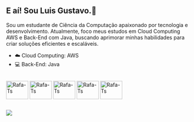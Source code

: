## E aí! Sou Luis Gustavo.👋
Sou um estudante de Ciência da Computação apaixonado por tecnologia e desenvolvimento. Atualmente, foco meus estudos em Cloud Computing AWS e Back-End com Java, buscando aprimorar minhas habilidades para criar soluções eficientes e escaláveis.

- ☁️ Cloud Computing: AWS
- 💻 Back-End: Java

<div style="display: inline_block"><br>
  <img align="center" alt="Rafa-Ts" height="50" width="60" src="https://cdn.jsdelivr.net/gh/devicons/devicon@latest/icons/amazonwebservices/amazonwebservices-original-wordmark.svg" />   
  <img align="center" alt="Rafa-Ts" height="50" width="60" src="https://cdn.jsdelivr.net/gh/devicons/devicon@latest/icons/googlecloud/googlecloud-original.svg" />
  <img align="center" alt="Rafa-Ts" height="50" width="60" src="https://cdn.jsdelivr.net/gh/devicons/devicon@latest/icons/java/java-original-wordmark.svg" />
  <img align="center" alt="Rafa-Ts" height="50" width="60" src="https://cdn.jsdelivr.net/gh/devicons/devicon@latest/icons/git/git-original.svg" />
  <img align="center" alt="Rafa-Ts" height="50" width="60" src="https://cdn.jsdelivr.net/gh/devicons/devicon@latest/icons/docker/docker-original.svg" />
</div>

##

<div> 
  <a href="https://www.linkedin.com/in/luis-moura-117a83309" target="_blank">
  <img src="https://img.shields.io/badge/-LinkedIn-%230077B5?style=for-the-badge&logo=linkedin&logoColor=white">
</a>
</div>
